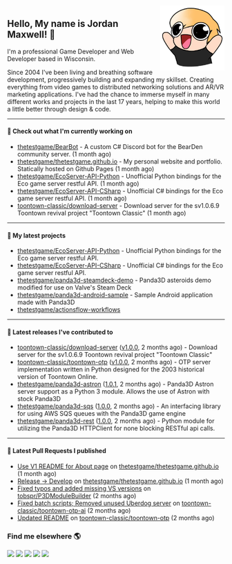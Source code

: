 <img src="https://raw.githubusercontent.com/thetestgame/thetestgame/master/images/emotes/testhappyflipped.png" width="150" align="right">

Hello, My name is Jordan Maxwell! :wave:
----

I'm a professional Game Developer and Web Developer based in Wisconsin.

Since 2004 I've been living and breathing software development, progressively building and expanding my skillset. Creating everything from video games to distributed networking solutions and AR/VR marketing applications. I've had the chance to immerse myself in many different works and projects in the last 17 years, helping to make this world a little better through design & code. 

---

#### 👷 Check out what I'm currently working on


- [thetestgame/BearBot](https://github.com/thetestgame/BearBot) - A custom C# Discord bot for the BearDen community server. (1 month ago)
- [thetestgame/thetestgame.github.io](https://github.com/thetestgame/thetestgame.github.io) - My personal website and portfolio. Statically hosted on Github Pages (1 month ago)
- [thetestgame/EcoServer-API-Python](https://github.com/thetestgame/EcoServer-API-Python) - Unofficial Python bindings for the Eco game server restful API. (1 month ago)
- [thetestgame/EcoServer-API-CSharp](https://github.com/thetestgame/EcoServer-API-CSharp) - Unofficial C# bindings for the Eco game server restful API. (1 month ago)
- [toontown-classic/download-server](https://github.com/toontown-classic/download-server) - Download server for the sv1.0.6.9 Toontown revival project &#34;Toontown Classic&#34; (1 month ago)

---

#### 🌱 My latest projects

- [thetestgame/EcoServer-API-Python](https://github.com/thetestgame/EcoServer-API-Python) - Unofficial Python bindings for the Eco game server restful API.
- [thetestgame/EcoServer-API-CSharp](https://github.com/thetestgame/EcoServer-API-CSharp) - Unofficial C# bindings for the Eco game server restful API.
- [thetestgame/panda3d-steamdeck-demo](https://github.com/thetestgame/panda3d-steamdeck-demo) - Panda3D asteroids demo modified for use on Valve&#39;s Steam Deck
- [thetestgame/panda3d-android-sample](https://github.com/thetestgame/panda3d-android-sample) - Sample Android application made with Panda3D
- [thetestgame/actionsflow-workflows](https://github.com/thetestgame/actionsflow-workflows)

---

#### 🔭 Latest releases I've contributed to

- [toontown-classic/download-server](https://github.com/toontown-classic/download-server) ([v1.0.0](https://github.com/toontown-classic/download-server/releases/tag/v1.0.0), 2 months ago) - Download server for the sv1.0.6.9 Toontown revival project &#34;Toontown Classic&#34;
- [toontown-classic/toontown-otp](https://github.com/toontown-classic/toontown-otp) ([v1.0.0](https://github.com/toontown-classic/toontown-otp/releases/tag/v1.0.0), 2 months ago) - OTP server implementation written in Python designed for the 2003 historical version of Toontown Online.
- [thetestgame/panda3d-astron](https://github.com/thetestgame/panda3d-astron) ([1.0.1](https://github.com/thetestgame/panda3d-astron/releases/tag/1.0.1), 2 months ago) - Panda3D Astron server support as a Python 3 module. Allows the use of Astron with stock Panda3D
- [thetestgame/panda3d-sqs](https://github.com/thetestgame/panda3d-sqs) ([1.0.0](https://github.com/thetestgame/panda3d-sqs/releases/tag/1.0.0), 2 months ago) - An interfacing library for using AWS SQS queues with the Panda3D game engine
- [thetestgame/panda3d-rest](https://github.com/thetestgame/panda3d-rest) ([1.0.0](https://github.com/thetestgame/panda3d-rest/releases/tag/1.0.0), 2 months ago) - Python module for utilizing the Panda3D HTTPClient for none blocking RESTful api calls.

---

#### 🔨 Latest Pull Requests I published

- [Use V1 README for About page](https://github.com/thetestgame/thetestgame.github.io/pull/27) on [thetestgame/thetestgame.github.io](https://github.com/thetestgame/thetestgame.github.io) (1 month ago)
- [Release -&gt; Develop](https://github.com/thetestgame/thetestgame.github.io/pull/26) on [thetestgame/thetestgame.github.io](https://github.com/thetestgame/thetestgame.github.io) (1 month ago)
- [Fixed typos and added missing VS versions](https://github.com/tobspr/P3DModuleBuilder/pull/17) on [tobspr/P3DModuleBuilder](https://github.com/tobspr/P3DModuleBuilder) (2 months ago)
- [Fixed batch scripts; Removed unused Uberdog server](https://github.com/toontown-classic/toontown-otp-ai/pull/3) on [toontown-classic/toontown-otp-ai](https://github.com/toontown-classic/toontown-otp-ai) (2 months ago)
- [Updated README](https://github.com/toontown-classic/toontown-otp/pull/5) on [toontown-classic/toontown-otp](https://github.com/toontown-classic/toontown-otp) (2 months ago)

### Find me elsewhere 🌎

<a href="https://linkedin.com/in/thetestgame" target="_blank" rel="noopener noreferrer"><img src="https://img.shields.io/badge/LinkedIn-Jordan%20Maxwell-purple?logo=linkedin&logoColor=blue&color=blue&style=flat-square" /></a>
<a href="https://twitter.com/thetestgame2" target="_blank" rel="noopener noreferrer"><img src="https://img.shields.io/badge/Twitter-thetestgame2-purple?logo=twitter&logoColor=white&color=blue&style=flat-square" /></a>
<a href="https://twitch.tv/thetestgame" target="_blank" rel="noopener noreferrer"><img src="https://img.shields.io/badge/Twitch-thetestgame-purple?labelColor=6441a5&logo=twitch&logoColor=white&&style=flat-square" /></a>
<a href="https://youtube.com/channel/UCe3YxaTrVk25oaO1mFSs2cw" target="_blank" rel="noopener noreferrer"><img src="https://img.shields.io/badge/Twitter-Jordan%20Maxwell-red?labelColor=FF0000&logo=youtube&logoColor=white&style=flat-square&color=red" /></a>
<a href="https://steamcommunity.com/id/thetestgame" target="_blank" rel="noopener noreferrer"><img src="https://img.shields.io/badge/Steam-thetestgame-purple?logo=steam&logoColor=black&color=black&style=flat-square" /></a>